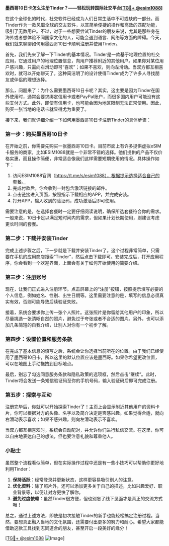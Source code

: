 **墨西哥10日卡怎么注册Tinder？——轻松玩转国际社交平台[[TG💪+ @esim1088](https://t.me/s/esim1088)]**

在这个全球化的时代，社交软件已经成为人们日常生活中不可或缺的一部分。而Tinder作为一款风靡全球的交友软件，以其简单便捷的操作和高效的匹配功能，吸引了无数用户。不过，对于一些想要尝试Tinder的朋友来说，尤其是那些身在海外或者想体验不同国家文化的人，可能会遇到语言、网络等方面的障碍。今天，我们就来聊聊如何用墨西哥10日卡顺利注册并使用Tinder。

首先，我们先来了解一下Tinder的基本情况。Tinder是一款基于地理位置的社交应用，它通过用户的地理位置信息，向用户推荐附近的其他用户。如果你对某位用户感兴趣，只需向右滑动即可“喜欢”；如果不喜欢，则向左滑动。当双方都互相喜欢时，就可以开始聊天了。这种简洁明了的设计使得Tinder成为了许多人寻找朋友或伴侣的理想选择。

那么，问题来了：为什么需要墨西哥10日卡呢？其实，这主要是因为Tinder在国外使用时，通常会要求绑定信用卡或者PayPal账户，而很多国内用户可能没有这些支付方式。此外，即使有信用卡，也可能会因为地区限制无法正常使用。因此，购买一张当地的电话卡就显得尤为重要了。

接下来，我们就详细介绍一下如何用墨西哥10日卡注册Tinder的具体步骤：

### 第一步：购买墨西哥10日卡

在开始之前，你需要先购买一张墨西哥10日卡。目前市面上有许多提供虚拟eSIM卡服务的商家，比如ESIM1088就是一个非常不错的选择。他们提供的产品不仅价格实惠，而且操作简便，非常适合像我们这样需要短期使用的情况。具体操作如下：

1. 访问ESIM1088官网（https://t.me/s/esim1088），根据提示选择适合自己的套餐。
2. 完成付款后，你会收到一封包含激活链接的邮件。
3. 点击链接进入页面，按照指示下载相应的APP，并完成安装。
4. 打开APP，输入收到的验证码，成功激活后即可使用。

需要注意的是，在选择套餐时一定要仔细阅读说明，确保所选套餐符合你的需求。一般来说，10日卡足以满足短时间内的需求，但如果计划长期使用，则建议考虑更长时间的套餐。

### 第二步：下载并安装Tinder

完成上述步骤之后，下一步就是下载并安装Tinder了。这个过程非常简单，只需要在手机的应用商店搜索“Tinder”，然后点击下载即可。安装完成后，打开应用程序，你会看到一个欢迎界面，上面会有关于如何开始使用的简要介绍。

### 第三步：注册账号

现在，让我们正式进入注册环节。点击屏幕上的“注册”按钮，按照提示填写必要的个人信息，例如姓名、性别、出生日期等。这里需要注意的是，填写的信息必须真实有效，否则可能导致后续验证失败。

接着，系统会要求你上传一张个人照片。这张照片是你留给其他用户的印象，所以尽量挑选一张清晰自然的照片，避免过于夸张或者不合适的图片。另外，也可以添加几条简短的自我介绍，让别人对你有一个初步了解。

### 第四步：设置位置和服务条款

在完成了基本信息的填写之后，系统会让你选择当前所在的位置。由于我们已经使用了墨西哥10日卡，所以这里的默认位置应该是墨西哥。如果你希望更改位置，可以在地图上手动拖拽到目标地点。

最后，别忘了勾选同意服务条款和隐私政策的选项框，然后点击“继续”。此时，Tinder将会发送一条短信验证码至你的手机号码，输入验证码后即可完成注册。

### 第五步：探索与互动

注册完毕后，你就可以开始探索Tinder了！主页上会显示附近其他用户的资料卡片，你可以根据对方的头像、名字以及简介决定是否感兴趣。如果觉得合适，就向右滑动表示喜欢；如果不感兴趣，则向左滑动表示不喜欢。

当双方都互相喜欢时，系统会自动配对，并允许你们进行私信交流。在这里，你可以自由地表达自己的想法，但也要注意礼貌和尊重他人。

### 小贴士

虽然整个流程看似简单，但在实际操作过程中还是有一些小技巧可以帮助你更好地利用Tinder：

1. **保持活跃**：经常登录并更新状态，这样更容易吸引别人的注意。
2. **优化资料**：除了照片外，还可以添加更多关于自己的描述，比如兴趣爱好、职业背景等，以便让对方更快了解你。
3. **避免过度依赖**：虽然Tinder很方便，但也别忘了线下见面才是真正的交流方式哦！

总之，通过上述方法，即使是初次接触Tinder的新手也能轻松搞定注册过程。当然，要想真正融入当地的文化氛围，还需要付出更多的努力和耐心。希望大家都能借助这款工具找到志同道合的朋友，甚至开启一段美好的缘分！

[[TG💪+ @esim1088](https://t.me/s/esim1088) ![Image](https://i.postimg.cc/4NQfJmqS/Snipaste-2025-05-13-00-14-12.png)]